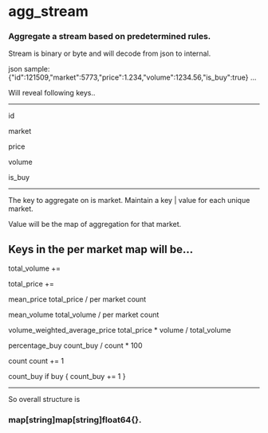 # agg_stream
### Aggregate a stream based on predetermined rules.
Stream is binary or byte and will decode from json to internal.

json sample:
{"id":121509,"market":5773,"price":1.234,"volume":1234.56,"is_buy":true}
...

Will reveal following keys..

---

id 

market 

price 

volume 

is_buy

---

The key to aggregate on is market. Maintain a key | value for each unique market.

Value will be the map of aggregation for that market.

Keys in the per market map will be...
---

  total_volume +=
  
  total_price  +=
  
  mean_price   total_price / per market count
  
  mean_volume  total_volume / per market count
  
  volume_weighted_average_price total_price * volume / total_volume
  
  percentage_buy count_buy / count * 100
  
  count count += 1
  
  count_buy if buy { count_buy += 1 }
  
---

So overall structure is 

### map[string]map[string]float64{}.
